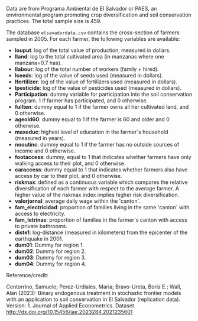 Data are from Programa Ambiental de El Salvador or PAES, an environmental program promoting crop diversification and soil conservation practices. The total sample size is 459.

The database `elsavadordata.csv` contains the cross-section of farmers sampled in 2005. For each farmer, the following variables are available:
 - **louput**: log of the total value of production, measured in dollars.
 - **lland**: log to the total cultivated area (in manzanas where one manzana=0.7 has).
 - **llabour**: log of the total number of workers (family + hired).
 - **lseeds**: log of the value of seeds used (measured in dollars).
 - **lfertilizer**: log of the value of fertilizers used (measured in dollars).
 - **lpesticide**: log of the value of pesticides used (measured in dollars).
 - **Participation**: dummy variable for participation into the soil conservation program. 1 if farmer has participated, and 0 otherwise.
 - **fullten**: dummy equal to 1 if the farmer owns all her cultivated land, and 0 otherwise.
 - **ageold60**: dummy equal to 1 if the farmer is 60 and older and 0 otherwise.
 - **maxeduc**: highest level of education in the farmer`s household (measured in years).
 - **nooutinc**: dummy equal to 1 if the farmer has no outside sources of income and 0 otherwise.
 - **footaccess**: dummy, equal to 1 that indicates whether farmers have only walking access to their plot, and 0 otherwise.
 - **caraccess**: dummy equal to 1 that indicates whether farmers also have access by car to their plot, and 0 otherwise.
 - **riskmax**: defined as a continuous variable which compares the relative diversification of each farmer with respect to the average farmer. A higher value of the riskmax index implies higher risk diversification. 
 - **valorjornal**: average daily wage within the 'canton`.
 - **fam_electricidad**: proportion of families living in the same 'canton` with access to electricity.
 - **fam_letrinas**: proportion of families in the farmer`s canton with access to private bathrooms.
 - **diste1**: log-distance (measured in kilometers) from the epicenter of the earthquake in 2001.
 - **dum01**: Dummy for region 1.
 - **dum02**: Dummy for region 2.
 - **dum03**: Dummy for region 3.
 - **dum04**: Dummy for region 4.


Reference/credit:

Centorrino, Samuele; Perez-Urdiales, Maria; Bravo-Ureta, Boris E.; Wall, Alan (2023): Binary endogenous treatment in stochastic frontier models with an application to soil conservation in El Salvador (replication data). Version: 1. Journal of Applied Econometrics. Dataset. http://dx.doi.org/10.15456/jae.2023284.2021235601